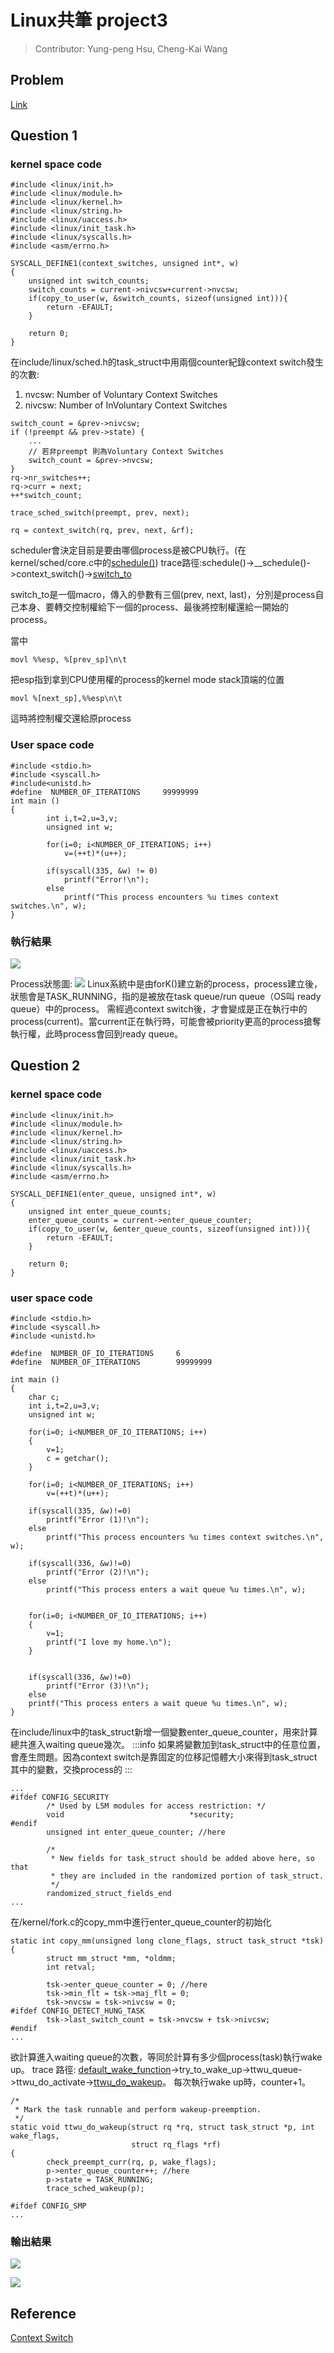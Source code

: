 # Linux共筆 project3
> Contributor: Yung-peng Hsu, Cheng-Kai Wang
## Problem
[Link](https://staff.csie.ncu.edu.tw/hsufh/COURSES/FALL2021/linux_project_3.html)

## Question 1
### kernel space code
```c=
#include <linux/init.h>
#include <linux/module.h>
#include <linux/kernel.h>
#include <linux/string.h>
#include <linux/uaccess.h>
#include <linux/init_task.h>
#include <linux/syscalls.h>
#include <asm/errno.h>

SYSCALL_DEFINE1(context_switches, unsigned int*, w)
{
    unsigned int switch_counts;
    switch_counts = current->nivcsw+current->nvcsw;
    if(copy_to_user(w, &switch_counts, sizeof(unsigned int))){
        return -EFAULT;
    }

    return 0;
}
```
在include/linux/sched.h的task_struct中用兩個counter紀錄context switch發生的次數:
1. nvcsw: Number of Voluntary Context Switches
2. nivcsw: Number of InVoluntary Context Switches
```c=
switch_count = &prev->nivcsw;
if (!preempt && prev->state) {
    ...
    // 若非preempt 則為Voluntary Context Switches
    switch_count = &prev->nvcsw;
}
rq->nr_switches++;
rq->curr = next;
++*switch_count;

trace_sched_switch(preempt, prev, next);

rq = context_switch(rq, prev, next, &rf);
```
scheduler會決定目前是要由哪個process是被CPU執行。(在kernel/sched/core.c中的[schedule()](https://elixir.bootlin.com/linux/v4.15.1/source/kernel/sched/core.c#L3427))
trace路徑:schedule()->__schedule()->context_switch()->[switch_to](https://elixir.free-electrons.com/linux/v3.9/source/arch/x86/include/asm/switch_to.h#L31)

switch_to是一個macro，傳入的參數有三個(prev, next, last)，分別是process自己本身、要轉交控制權給下一個的process、最後將控制權還給一開始的process。

當中
```c=
movl %%esp, %[prev_sp]\n\t
```
把esp指到拿到CPU使用權的process的kernel mode stack頂端的位置
```c=
movl %[next_sp],%%esp\n\t
```
這時將控制權交還給原process
### User space code
```c=
#include <stdio.h>
#include <syscall.h>
#include<unistd.h>
#define  NUMBER_OF_ITERATIONS     99999999
int main ()
{
        int i,t=2,u=3,v;
        unsigned int w;

        for(i=0; i<NUMBER_OF_ITERATIONS; i++)
            v=(++t)*(u++);

        if(syscall(335, &w) != 0)
            printf("Error!\n");
        else
            printf("This process encounters %u times context switches.\n", w);
}       
```

### 執行結果
![](https://i.imgur.com/3dGnznq.png)


Process狀態圖:
![](https://i.imgur.com/Laxqhn2.png)
Linux系統中是由forK()建立新的process，process建立後，狀態會是TASK_RUNNING，指的是被放在task queue/run queue（OS叫 ready queue）中的process。
需經過context switch後，才會變成是正在執行中的process(current)。當current正在執行時，可能會被priority更高的process搶奪執行權，此時process會回到ready queue。





## Question 2
### kernel space code
```c=
#include <linux/init.h>
#include <linux/module.h>
#include <linux/kernel.h>
#include <linux/string.h>
#include <linux/uaccess.h>
#include <linux/init_task.h>
#include <linux/syscalls.h>
#include <asm/errno.h>

SYSCALL_DEFINE1(enter_queue, unsigned int*, w)
{
    unsigned int enter_queue_counts;
    enter_queue_counts = current->enter_queue_counter;
    if(copy_to_user(w, &enter_queue_counts, sizeof(unsigned int))){
        return -EFAULT;
    }

    return 0;
}

```
### user space code
```c=
#include <stdio.h>
#include <syscall.h>
#include <unistd.h>

#define  NUMBER_OF_IO_ITERATIONS     6
#define  NUMBER_OF_ITERATIONS        99999999

int main ()
{
    char c;
    int i,t=2,u=3,v;
    unsigned int w;

    for(i=0; i<NUMBER_OF_IO_ITERATIONS; i++)
    {
        v=1;
        c = getchar();
    }

    for(i=0; i<NUMBER_OF_ITERATIONS; i++)
        v=(++t)*(u++);

    if(syscall(335, &w)!=0)
        printf("Error (1)!\n");
    else
        printf("This process encounters %u times context switches.\n", w);

    if(syscall(336, &w)!=0)
        printf("Error (2)!\n");
    else
        printf("This process enters a wait queue %u times.\n", w);


    for(i=0; i<NUMBER_OF_IO_ITERATIONS; i++)
    {
        v=1;
        printf("I love my home.\n");
    }


    if(syscall(336, &w)!=0)
        printf("Error (3)!\n");
    else
	printf("This process enters a wait queue %u times.\n", w);
}
```

在include/linux中的task_struct新增一個變數enter_queue_counter，用來計算總共進入waiting queue幾次。
:::info
如果將變數加到task_struct中的任意位置，會產生問題。因為context switch是靠固定的位移記憶體大小來得到task_struct其中的變數，交換process的
:::

```c=
...
#ifdef CONFIG_SECURITY
        /* Used by LSM modules for access restriction: */
        void                            *security;
#endif
        unsigned int enter_queue_counter; //here

        /*
         * New fields for task_struct should be added above here, so that
         * they are included in the randomized portion of task_struct.
         */
        randomized_struct_fields_end
...
```

在/kernel/fork.c的copy_mm中進行enter_queue_counter的初始化
```c=
static int copy_mm(unsigned long clone_flags, struct task_struct *tsk)
{
        struct mm_struct *mm, *oldmm;
        int retval;

        tsk->enter_queue_counter = 0; //here
        tsk->min_flt = tsk->maj_flt = 0;
        tsk->nvcsw = tsk->nivcsw = 0;
#ifdef CONFIG_DETECT_HUNG_TASK
        tsk->last_switch_count = tsk->nvcsw + tsk->nivcsw;
#endif
...

```
欲計算進入waiting queue的次數，等同於計算有多少個process(task)執行wake up。
trace 路徑:  [default_wake_function](https://elixir.free-electrons.com/linux/v3.9/source/kernel/sched/core.c#L3109)->try_to_wake_up->ttwu_queue->ttwu_do_activate->[ttwu_do_wakeup](https://elixir.free-electrons.com/linux/v3.9/source/kernel/sched/core.c#L1289)。
每次執行wake up時，counter+1。
```c=
/*
 * Mark the task runnable and perform wakeup-preemption.
 */
static void ttwu_do_wakeup(struct rq *rq, struct task_struct *p, int wake_flags,
                           struct rq_flags *rf)
{
        check_preempt_curr(rq, p, wake_flags);
        p->enter_queue_counter++; //here
        p->state = TASK_RUNNING;
        trace_sched_wakeup(p);

#ifdef CONFIG_SMP
...
```
### 輸出結果
![](https://i.imgur.com/YSBl5LW.png)

![](https://i.imgur.com/pYPUWdx.png)

## Reference
[Context Switch](http://blake31113.github.io/2014/12/30/%5BLinux-Kernel%5D%5B紀錄Process%20Context%20Switch次數和idle%20time%5D/)
